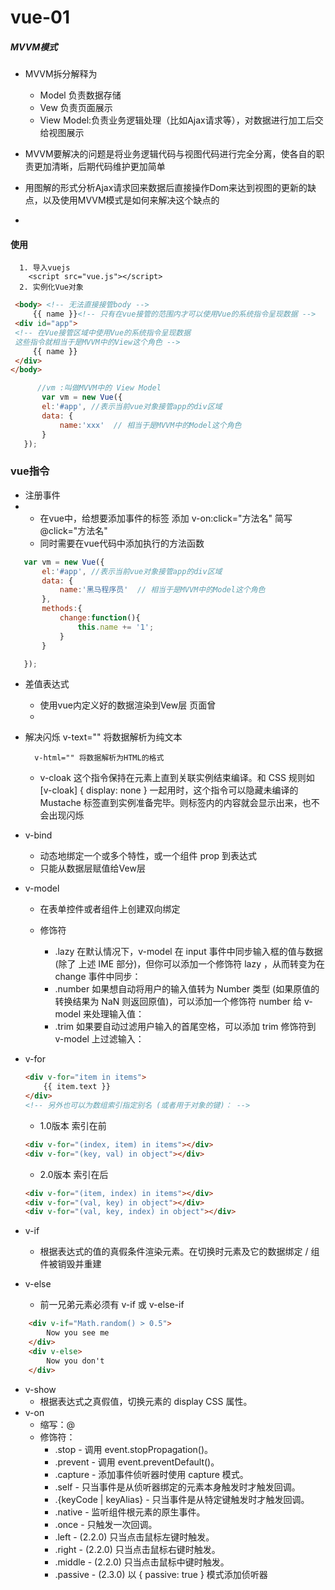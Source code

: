 # vue-01

##### MVVM模式

 - MVVM拆分解释为
    + Model 负责数据存储
    + Vew   负责页面展示
    + View Model:负责业务逻辑处理（比如Ajax请求等），对数据进行加工后交给视图展示
- MVVM要解决的问题是将业务逻辑代码与视图代码进行完全分离，使各自的职责更加清晰，后期代码维护更加简单

- 用图解的形式分析Ajax请求回来数据后直接操作Dom来达到视图的更新的缺点，以及使用MVVM模式是如何来解决这个缺点的
- 
#### 使用   
      1. 导入vuejs
        <script src="vue.js"></script>
      2. 实例化Vue对象
   ```html
    <body> <!-- 无法直接接管body -->
        {{ name }}<!-- 只有在vue接管的范围内才可以使用Vue的系统指令呈现数据 -->
	<div id="app">
	<!-- 在Vue接管区域中使用Vue的系统指令呈现数据
	这些指令就相当于是MVVM中的View这个角色 -->
		{{ name }}
	</div>
</body>
   ```
   
   ```javascript
         //vm :叫做MVVM中的 View Model
          var vm = new Vue({
          el:'#app', //表示当前vue对象接管app的div区域
          data: {
              name:'xxx'  // 相当于是MVVM中的Model这个角色
          }
      });
   ```
   
### vue指令

- 注册事件
- 
    + 在vue中，给想要添加事件的标签 添加 
            v-on:click="方法名"
            简写 @click="方法名"
    + 同时需要在vue代码中添加执行的方法函数         

 ```javascript
    var vm = new Vue({
        el:'#app', //表示当前vue对象接管app的div区域
        data: {
            name:'黑马程序员'  // 相当于是MVVM中的Model这个角色
        },
        methods:{
            change:function(){
                this.name += '1';
            }
        }

    });
 ```
- 差值表达式
    + 使用vue内定义好的数据渲染到Vew层 页面曾
    +
- 解决闪烁
        v-text="" 将数据解析为纯文本
         
        v-html="" 将数据解析为HTML的格式
    +   v-cloak 这个指令保持在元素上直到关联实例结束编译。和 CSS 规则如 [v-cloak] { display: none } 一起用时，这个指令可以隐藏未编译的 Mustache 标签直到实例准备完毕。则标签内的内容就会显示出来，也不会出现闪烁

- v-bind
    + 动态地绑定一个或多个特性，或一个组件 prop 到表达式
    + 只能从数据层赋值给Vew层

- v-model
    + 在表单控件或者组件上创建双向绑定

    + 修饰符
        + .lazy 在默认情况下，v-model 在 input 事件中同步输入框的值与数据 (除了 上述 IME 部分)，但你可以添加一个修饰符 lazy ，从而转变为在 change 事件中同步：
        + .number 如果想自动将用户的输入值转为 Number 类型 (如果原值的转换结果为 NaN 则返回原值)，可以添加一个修饰符 number 给 v-model 来处理输入值：
        + .trim 如果要自动过滤用户输入的首尾空格，可以添加 trim 修饰符到 v-model 上过滤输入：   

- v-for
    ```html
    <div v-for="item in items">
        {{ item.text }}
    </div>
    <!-- 另外也可以为数组索引指定别名 (或者用于对象的键)： -->
    ```

    + 1.0版本 索引在前
    ```html
    <div v-for="(index, item) in items"></div>
    <div v-for="(key, val) in object"></div>
    ```
    + 2.0版本 索引在后 

    ```html
    <div v-for="(item, index) in items"></div>
    <div v-for="(val, key) in object"></div>
    <div v-for="(val, key, index) in object"></div>
    ```
- v-if  
    + 根据表达式的值的真假条件渲染元素。在切换时元素及它的数据绑定 / 组件被销毁并重建
- v-else 
    + 前一兄弟元素必须有 v-if 或 v-else-if  

```html
    <div v-if="Math.random() > 0.5">
        Now you see me
    </div>
    <div v-else>
        Now you don't
    </div>
```
- v-show 
    + 根据表达式之真假值，切换元素的 display CSS 属性。
- v-on
    + 缩写：@
    + 修饰符：
      +  .stop - 调用 event.stopPropagation()。
      +  .prevent - 调用 event.preventDefault()。
      +  .capture - 添加事件侦听器时使用 capture 模式。
      +  .self - 只当事件是从侦听器绑定的元素本身触发时才触发回调。
      +  .{keyCode | keyAlias} - 只当事件是从特定键触发时才触发回调。
      +  .native - 监听组件根元素的原生事件。
      +  .once - 只触发一次回调。
      +  .left - (2.2.0) 只当点击鼠标左键时触发。
      +  .right - (2.2.0) 只当点击鼠标右键时触发。
      +  .middle - (2.2.0) 只当点击鼠标中键时触发。
      +  .passive - (2.3.0) 以 { passive: true } 模式添加侦听器
